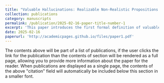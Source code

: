 ```yaml
---
title: "Valuable Hallucinations: Realizable Non-Realistic Propositions "
collection: publications
category: manuscripts
permalink: /publication/2025-02-16-paper-title-number-1
excerpt: 'This paper introduces the first formal definition of valuable hallucinations in large language models (LLMs).'
date: 2025-02-16
paperurl: 'http://academicpages.github.io/files/paper1.pdf'
---
```


The contents above will be part of a list of publications, if the user clicks the link for the publication than the contents of section will be rendered as a full page, allowing you to provide more information about the paper for the reader. When publications are displayed as a single page, the contents of the above "citation" field will automatically be included below this section in a smaller font.
